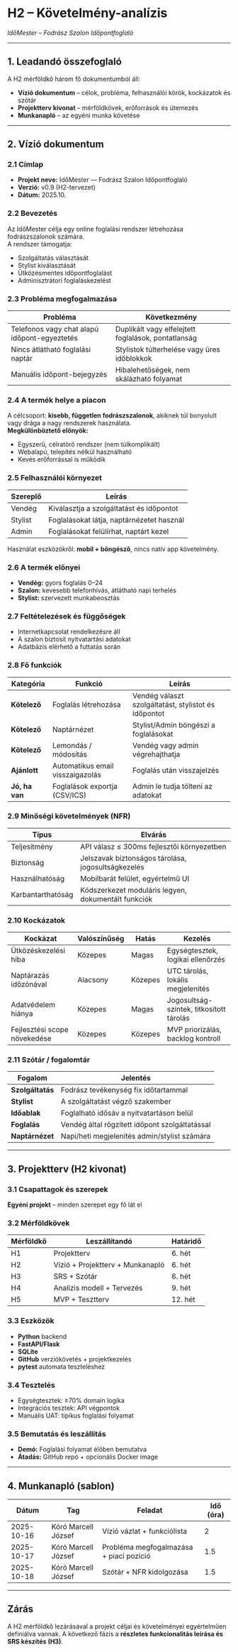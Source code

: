# H2 – Követelmény-analízis  
*IdőMester – Fodrász Szalon Időpontfoglaló*

---

## 1. Leadandó összefoglaló  
A H2 mérföldkő három fő dokumentumból áll:
- **Vízió dokumentum** – célok, probléma, felhasználói körök, kockázatok és szótár  
- **Projektterv kivonat** – mérföldkövek, erőforrások és ütemezés  
- **Munkanapló** – az egyéni munka követése

---

## 2. Vízió dokumentum

### 2.1 Címlap  
- **Projekt neve:** IdőMester — Fodrász Szalon Időpontfoglaló  
- **Verzió:** v0.9 (H2-tervezet)  
- **Dátum:** 2025.10.

### 2.2 Bevezetés  
Az IdőMester célja egy online foglalási rendszer létrehozása fodrászszalonok számára.  
A rendszer támogatja:
- Szolgáltatás választását
- Stylist kiválasztását
- Ütközésmentes időpontfoglalást
- Adminisztrátori foglaláskezelést

### 2.3 Probléma megfogalmazása  
| Probléma | Következmény |
|----------|-------------|
| Telefonos vagy chat alapú időpont-egyeztetés | Duplikált vagy elfelejtett foglalások, pontatlanság |
| Nincs átlátható foglalási naptár | Stylistok túlterhelése vagy üres időblokkok |
| Manuális időpont-bejegyzés | Hibalehetőségek, nem skálázható folyamat |

### 2.4 A termék helye a piacon  
A célcsoport: **kisebb, független fodrászszalonok**, akiknek túl bonyolult vagy drága a nagy rendszerek használata.  
**Megkülönböztető előnyök:**
- Egyszerű, célratörő rendszer (nem túlkomplikált)
- Webalapú, telepítés nélkül használható
- Kevés erőforrással is működik

### 2.5 Felhasználói környezet  
| Szereplő | Leírás |
|----------|-------|
| Vendég | Kiválasztja a szolgáltatást és időpontot |
| Stylist | Foglalásokat látja, naptárnézetet használ |
| Admin | Foglalásokat felülírhat, naptárt kezel |

Használat eszközökről: **mobil + böngésző**, nincs natív app követelmény.

### 2.6 A termék előnyei  
- **Vendég:** gyors foglalás 0–24  
- **Szalon:** kevesebb telefonhívás, átlátható napi terhelés  
- **Stylist:** szervezett munkabeosztás

### 2.7 Feltételezések és függőségek  
- Internetkapcsolat rendelkezésre áll  
- A szalon biztosít nyitvatartási adatokat  
- Adatbázis elérhető a futtatás során  

### 2.8 Fő funkciók

| Kategória | Funkció | Leírás |
|-----------|--------|-------|
| **Kötelező** | Foglalás létrehozása | Vendég választ szolgáltatást, stylistot és időpontot |
| **Kötelező** | Naptárnézet | Stylist/Admin böngészi a foglalásokat |
| **Kötelező** | Lemondás / módosítás | Vendég vagy admin végrehajthatja |
| **Ajánlott** | Automatikus email visszaigazolás | Foglalás után visszajelzés |
| **Jó, ha van** | Foglalások exportja (CSV/ICS) | Admin le tudja tölteni az adatokat |

### 2.9 Minőségi követelmények (NFR)

| Típus | Elvárás |
|------|--------|
| Teljesítmény | API válasz ≤ 300ms fejlesztői környezetben |
| Biztonság | Jelszavak biztonságos tárolása, jogosultságkezelés |
| Használhatóság | Mobilbarát felület, egyértelmű UI |
| Karbantarthatóság | Kódszerkezet moduláris legyen, dokumentált funkciók |

### 2.10 Kockázatok

| Kockázat | Valószínűség | Hatás | Kezelés |
|---------|-------------|-------|--------|
| Ütközéskezelési hiba | Közepes | Magas | Egységtesztek, logikai ellenőrzés |
| Naptárazás időzónával | Alacsony | Közepes | UTC tárolás, lokális megjelenítés |
| Adatvédelem hiánya | Közepes | Magas | Jogosultság-szintek, titkosított tárolás |
| Fejlesztési scope növekedése | Közepes | Közepes | MVP priorizálás, backlog kontroll |

### 2.11 Szótár / fogalomtár

| Fogalom | Jelentés |
|--------|---------|
| **Szolgáltatás** | Fodrász tevékenység fix időtartammal |
| **Stylist** | A szolgáltatást végző szakember |
| **Időablak** | Foglalható idősáv a nyitvatartáson belül |
| **Foglalás** | Vendég által rögzített időpont szolgáltatással |
| **Naptárnézet** | Napi/heti megjelenítés admin/stylist számára |

---

## 3. Projektterv (H2 kivonat)

### 3.1 Csapattagok és szerepek  
**Egyéni projekt** – minden szerepet egy fő lát el

### 3.2 Mérföldkövek  

| Mérföldkő | Leszállítandó | Határidő |
|-----------|-------------|---------|
| H1 | Projektterv | 6. hét |
| H2 | Vízió + Projektterv + Munkanapló | 6. hét |
| H3 | SRS + Szótár | 6. hét |
| H4 | Analízis modell + Tervezés | 9. hét |
| H5 | MVP + Tesztterv | 12. hét |

### 3.3 Eszközök  
- **Python** backend  
- **FastAPI/Flask**
- **SQLite**
- **GitHub** verziókövetés + projektkezelés
- **pytest** automata teszteléshez

### 3.4 Tesztelés  
- Egységtesztek: ≥70% domain logika  
- Integrációs tesztek: API végpontok  
- Manuális UAT: tipikus foglalási folyamat

### 3.5 Bemutatás és leszállítás  
- **Demó:** Foglalási folyamat élőben bemutatva  
- **Átadás:** GitHub repó + opcionális Docker image  

---

## 4. Munkanapló (sablon)

| Dátum | Tag | Feladat | Idő (óra) |
|------|-----|--------|-----------|
| 2025-10-16 | Kóró Marcell József | Vízió vázlat + funkciólista | 2 |
| 2025-10-17 | Kóró Marcell József | Probléma megfogalmazása + piaci pozíció | 1.5 |
| 2025-10-18 | Kóró Marcell József | Szótár + NFR kidolgozása | 1.5 |

---

## Zárás
A H2 mérföldkő lezárásával a projekt céljai és követelményei egyértelműen definiálva vannak. A következő fázis a **részletes funkcionalitás leírása és SRS készítés (H3)**.

